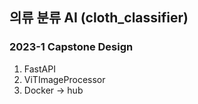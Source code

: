 ## 의류 분류 AI (cloth_classifier)

### 2023-1 Capstone Design

1. FastAPI
2. ViTImageProcessor
3. Docker -> hub